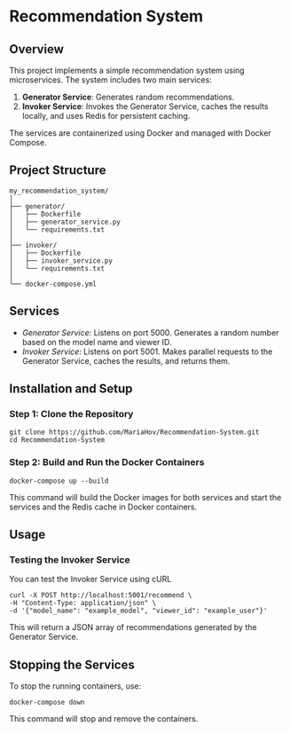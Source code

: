 # Recommendation System

## Overview

This project implements a simple recommendation system using microservices. The system includes two main services:

1. **Generator Service**: Generates random recommendations.
2. **Invoker Service**: Invokes the Generator Service, caches the results locally, and uses Redis for persistent caching.

The services are containerized using Docker and managed with Docker Compose.

## Project Structure

```plaintext
my_recommendation_system/
│
├── generator/
│   ├── Dockerfile
│   ├── generator_service.py
│   └── requirements.txt
│
├── invoker/
│   ├── Dockerfile
│   ├── invoker_service.py
│   └── requirements.txt
│
└── docker-compose.yml
````
## Services
- _Generator Service:_ Listens on port 5000. Generates a random number based on the model name and viewer ID.
- _Invoker Service:_ Listens on port 5001. Makes parallel requests to the Generator Service, caches the results, and returns them.

## Installation and Setup

### Step 1: Clone the Repository
``` plaintext
git clone https://github.com/MariaHov/Recommendation-System.git
cd Recommendation-System
```
### Step 2: Build and Run the Docker Containers

```angular2html
docker-compose up --build
```
This command will build the Docker images for both services 
and start the services and the Redis cache in Docker containers.

## Usage
### Testing the Invoker Service
You can test the Invoker Service using cURL
```angular2html
curl -X POST http://localhost:5001/recommend \
-H "Content-Type: application/json" \
-d '{"model_name": "example_model", "viewer_id": "example_user"}'
```
This will return a JSON array of recommendations generated by the Generator Service.

## Stopping the Services
To stop the running containers, use:

```angular2html
docker-compose down
```
This command will stop and remove the containers.



